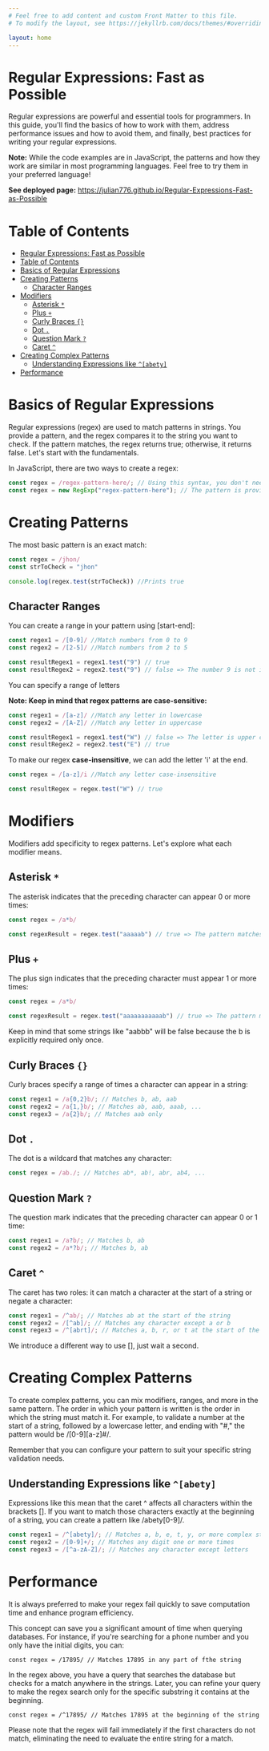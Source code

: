 ```yaml
---
# Feel free to add content and custom Front Matter to this file.
# To modify the layout, see https://jekyllrb.com/docs/themes/#overriding-theme-defaults

layout: home
---
```


# Regular Expressions: Fast as Possible

Regular expressions are powerful and essential tools for programmers. In this guide, you'll find the basics of how to work with them, address performance issues and how to avoid them, and finally, best practices for writing your regular expressions.

**Note:** While the code examples are in JavaScript, the patterns and how they work are similar in most programming languages. Feel free to try them in your preferred language!

**See deployed page:** https://julian776.github.io/Regular-Expressions-Fast-as-Possible

# Table of Contents

- [Regular Expressions: Fast as Possible](#regular-expressions-fast-as-possible)
- [Table of Contents](#table-of-contents)
- [Basics of Regular Expressions](#basics-of-regular-expressions)
- [Creating Patterns](#creating-patterns)
  - [Character Ranges](#character-ranges)
- [Modifiers](#modifiers)
  - [Asterisk `*`](#asterisk-)
  - [Plus `+`](#plus-)
  - [Curly Braces `{}`](#curly-braces-)
  - [Dot `.`](#dot-)
  - [Question Mark `?`](#question-mark-)
  - [Caret `^`](#caret-)
- [Creating Complex Patterns](#creating-complex-patterns)
  - [Understanding Expressions like `^[abety]`](#understanding-expressions-like-abety)
- [Performance](#performance)
  
# Basics of Regular Expressions

Regular expressions (regex) are used to match patterns in strings. You provide a pattern, and the regex compares it to the string you want to check. If the pattern matches, the regex returns true; otherwise, it returns false. Let's start with the fundamentals.

In JavaScript, there are two ways to create a regex:

```javascript
const regex = /regex-pattern-here/; // Using this syntax, you don't need quotes.
const regex = new RegExp("regex-pattern-here"); // The pattern is provided as a string.
```

# Creating Patterns

The most basic pattern is an exact match:

```Javascript
const regex = /jhon/
const strToCheck = "jhon"

console.log(regex.test(strToCheck)) //Prints true
```

## Character Ranges

You can create a range in your pattern using [start-end]:

```Javascript
const regex1 = /[0-9]/ //Match numbers from 0 to 9
const regex2 = /[2-5]/ //Match numbers from 2 to 5

const resultRegex1 = regex1.test("9") // true
const resultRegex2 = regex2.test("9") // false => The number 9 is not in range
```
You can specify a range of letters

**Note: Keep in mind that regex patterns are case-sensitive:**

```Javascript
const regex1 = /[a-z]/ //Match any letter in lowercase
const regex2 = /[A-Z]/ //Match any letter in uppercase

const resultRegex1 = regex1.test("W") // false => The letter is upper case and the regex1 checks all letters lower case
const resultRegex2 = regex2.test("E") // true
```

To make our regex **case-insensitive**, we can add the letter 'i' at the end.
```Javascript
const regex = /[a-z]/i //Match any letter case-insensitive

const resultRegex = regex.test("W") // true
```

# Modifiers

Modifiers add specificity to regex patterns. Let's explore what each modifier means.

## Asterisk `*`

The asterisk indicates that the preceding character can appear 0 or more times:

```Javascript
const regex = /a*b/

const regexResult = regex.test("aaaaab") // true => The pattern matches b, ab, aab, aaab, ....aaaaaaaaaaaaaaaaaaab
```

## Plus `+`

The plus sign indicates that the preceding character must appear 1 or more times:

```Javascript
const regex = /a*b/

const regexResult = regex.test("aaaaaaaaaaab") // true => The pattern matches ab, aab, aab, aaaab ... aaaaaaaaaaaaaaaaaaaaab
```
Keep in mind that some strings like "aabbb" will be false because the b is explicitly required only once.

## Curly Braces `{}`

Curly braces specify a range of times a character can appear in a string:

```Javascript
const regex1 = /a{0,2}b/; // Matches b, ab, aab
const regex2 = /a{1,}b/; // Matches ab, aab, aaab, ...
const regex3 = /a{2}b/; // Matches aab only
```

## Dot `.`

The dot is a wildcard that matches any character:

```Javascript
const regex = /ab./; // Matches ab*, ab!, abr, ab4, ...
```

## Question Mark `?`

The question mark indicates that the preceding character can appear 0 or 1 time:

```Javascript
const regex1 = /a?b/; // Matches b, ab
const regex2 = /a*?b/; // Matches b, ab
```

## Caret `^`

The caret has two roles: it can match a character at the start of a string or negate a character:

```Javascript
const regex1 = /^ab/; // Matches ab at the start of the string
const regex2 = /[^ab]/; // Matches any character except a or b
const regex3 = /^[abrt]/; // Matches a, b, r, or t at the start of the string
```

We introduce a different way to use \[\], just wait a second.

# Creating Complex Patterns

To create complex patterns, you can mix modifiers, ranges, and more in the same pattern. The order in which your pattern is written is the order in which the string must match it. For example, to validate a number at the start of a string, followed by a lowercase letter, and ending with "#," the pattern would be /[0-9][a-z]#/.

Remember that you can configure your pattern to suit your specific string validation needs.

## Understanding Expressions like `^[abety]`

Expressions like this mean that the caret ^ affects all characters within the brackets []. If you want to match those characters exactly at the beginning of a string, you can create a pattern like /abety[0-9]/.

```Javascript
const regex1 = /^[abety]/; // Matches a, b, e, t, y, or more complex strings
const regex2 = /[0-9]+/; // Matches any digit one or more times
const regex3 = /[^a-zA-Z]/; // Matches any character except letters
```

# Performance

It is always preferred to make your regex fail quickly to save computation time and enhance program efficiency.

This concept can save you a significant amount of time when querying databases. For instance, if you're searching for a phone number and you only have the initial digits, you can:

```JS
const regex = /17895/ // Matches 17895 in any part of fthe string
```

In the regex above, you have a query that searches the database but checks for a match anywhere in the strings. Later, you can refine your query to make the regex search only for the specific substring it contains at the beginning.

```JS
const regex = /^17895/ // Matches 17895 at the beginning of the string
```

Please note that the regex will fail immediately if the first characters do not match, eliminating the need to evaluate the entire string for a match.

